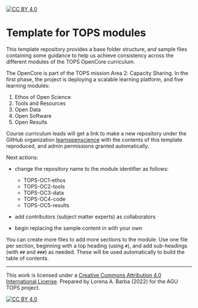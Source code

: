 [![CC BY 4.0][cc-by-shield]][cc-by] 
# Template for TOPS modules

This template repository provides a base folder structure, and sample files containing some guidance to help us achieve consistency across the different modules of the TOPS OpenCore curriculum.

The OpenCore is part of the TOPS mission Area 2: Capacity Sharing. In the first phase, the project is deploying a scalable learning platform, and five learning modules:

1. Ethos of Open Science
2. Tools and Resources
3. Open Data
4. Open Software
5. Open Results

Course curriculum leads will get a link to make a new repository under the GitHub organization [learnopenscience](http://github.com/learnopenscience) with the contents of this template reproduced, and admin permissions granted automatically. 

Next actions:

- change the repository name to the module identifier as follows: 
  - TOPS-OC1-ethos
  - TOPS-OC2-tools
  - TOPS-OC3-data
  - TOPS-OC4-code
  - TOPS-OC5-results

- add contributors (subject matter experts) as collaborators
- begin replacing the sample content in with your own

You can create more files to add more sections to the module. Use one file per section, beginning with a top heading (using `#`), and add sub-headings (with `##` and `###`) as needed. These will be used automatically to build the table of contents.

---

This work is licensed under a
[Creative Commons Attribution 4.0 International License][cc-by].
Prepared by Lorena A. Barba (2022) for the AGU TOPS project.

[![CC BY 4.0][cc-by-image]][cc-by]

[cc-by]: http://creativecommons.org/licenses/by/4.0/
[cc-by-image]: https://i.creativecommons.org/l/by/4.0/88x31.png
[cc-by-shield]: https://img.shields.io/badge/License-CC%20BY%204.0-lightgrey.svg
